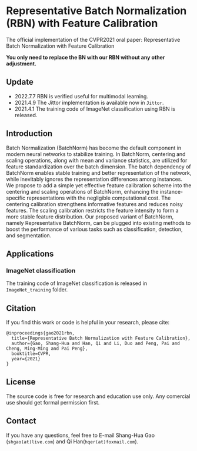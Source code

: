 # Representative Batch Normalization (RBN) with Feature Calibration
The official implementation of the CVPR2021 oral paper: Representative Batch Normalization with Feature Calibration

**You only need to replace the BN with our RBN without any other adjustment.**

## Update
- 2022.7.7 RBN is verified useful for multimodal learning.
- 2021.4.9 The Jittor implementation is available now in `Jittor`.
- 2021.4.1 The training code of ImageNet classification using RBN is released.

## Introduction
Batch Normalization (BatchNorm) has become the default component in modern neural networks to stabilize
training. In BatchNorm, centering and scaling operations,
along with mean and variance statistics, are utilized for
feature standardization over the batch dimension. The
batch dependency of BatchNorm enables stable training
and better representation of the network, while inevitably
ignores the representation differences among instances. We
propose to add a simple yet effective feature calibration
scheme into the centering and scaling operations of BatchNorm, enhancing the instance-specific representations with
the negligible computational cost. The centering calibration strengthens informative features and reduces noisy features. The scaling calibration restricts the feature intensity to form a more stable feature distribution. Our proposed variant of BatchNorm, namely Representative BatchNorm, can be plugged into existing methods to boost the
performance of various tasks such as classification, detection, and segmentation.


## Applications

### ImageNet classification
The training code of ImageNet classification is released in `ImageNet_training` folder.




## Citation
If you find this work or code is helpful in your research, please cite:
```
@inproceedings{gao2021rbn,
  title={Representative Batch Normalization with Feature Calibration},
  author={Gao, Shang-Hua and Han, Qi and Li, Duo and Peng, Pai and Cheng, Ming-Ming and Pai Peng},
  booktitle=CVPR,
  year={2021}
}
```
## License

The source code is free for research and education use only. Any comercial use should get formal permission first.

## Contact
If you have any questions, feel free to E-mail Shang-Hua Gao (`shgao(at)live.com`) and Qi Han(`hqer(at)foxmail.com`).
